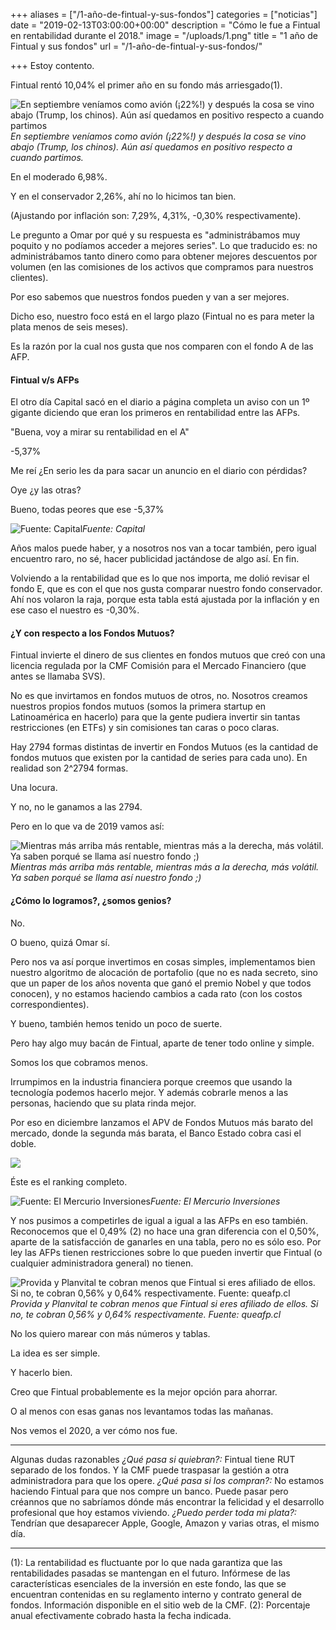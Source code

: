 +++
aliases = ["/1-año-de-fintual-y-sus-fondos"]
categories = ["noticias"]
date = "2019-02-13T03:00:00+00:00"
description = "Cómo le fue a Fintual en rentabilidad durante el 2018."
image = "/uploads/1.png"
title = "1 año de Fintual y sus fondos"
url = "/1-año-de-fintual-y-sus-fondos/"

+++
Estoy contento.

Fintual rentó 10,04% el primer año en su fondo más arriesgado(1).

![En septiembre veníamos como avión (¡22%!) y después la cosa se vino abajo (Trump, los chinos). Aún así quedamos en positivo respecto a cuando partimos](/uploads/1.png)_En septiembre veníamos como avión (¡22%!) y después la cosa se vino abajo (Trump, los chinos). Aún así quedamos en positivo respecto a cuando partimos._

En el moderado 6,98%.

Y en el conservador 2,26%, ahí no lo hicimos tan bien.

(Ajustando por inflación son: 7,29%, 4,31%, -0,30% respectivamente).

Le pregunto a Omar por qué y su respuesta es "administrábamos muy poquito y no podíamos acceder a mejores series". Lo que traducido es: no administrábamos tanto dinero como para obtener mejores descuentos por volumen (en las comisiones de los activos que compramos para nuestros clientes).

Por eso sabemos que nuestros fondos pueden y van a ser mejores.

Dicho eso, nuestro foco está en el largo plazo (Fintual no es para meter la plata menos de seis meses).

Es la razón por la cual nos gusta que nos comparen con el fondo A de las AFP.

#### Fintual v/s AFPs

El otro día Capital sacó en el diario a página completa un aviso con un 1º gigante diciendo que eran los primeros en rentabilidad entre las AFPs.

"Buena, voy a mirar su rentabilidad en el A"

\-5,37%

Me reí ¿En serio les da para sacar un anuncio en el diario con pérdidas?

Oye ¿y las otras?

Bueno, todas peores que ese -5,37%

![Fuente: Capital](/uploads/2.png)_Fuente: Capital_

Años malos puede haber, y a nosotros nos van a tocar también, pero igual encuentro raro, no sé, hacer publicidad jactándose de algo así. En fin.

Volviendo a la rentabilidad que es lo que nos importa, me dolió revisar el fondo E, que es con el que nos gusta comparar nuestro fondo conservador. Ahí nos volaron la raja, porque esta tabla está ajustada por la inflación y en ese caso el nuestro es -0,30%.

#### ¿Y con respecto a los Fondos Mutuos?

Fintual invierte el dinero de sus clientes en fondos mutuos que creó con una licencia regulada por la CMF Comisión para el Mercado Financiero (que antes se llamaba SVS).

No es que invirtamos en fondos mutuos de otros, no. Nosotros creamos nuestros propios fondos mutuos (somos la primera startup en Latinoamérica en hacerlo) para que la gente pudiera invertir sin tantas restricciones (en ETFs) y sin comisiones tan caras o poco claras.

Hay 2794 formas distintas de invertir en Fondos Mutuos (es la cantidad de fondos mutuos que existen por la cantidad de series para cada uno). En realidad son 2^2794 formas.

Una locura.

Y no, no le ganamos a las 2794.

Pero en lo que va de 2019 vamos así:

![Mientras más arriba más rentable, mientras más a la derecha, más volátil. Ya saben porqué se llama así nuestro fondo ;)](/uploads/3.png)_Mientras más arriba más rentable, mientras más a la derecha, más volátil. Ya saben porqué se llama así nuestro fondo ;)_

#### ¿Cómo lo logramos?, ¿somos genios?

No.

O bueno, quizá Omar sí.

Pero nos va así porque invertimos en cosas simples, implementamos bien nuestro algoritmo de alocación de portafolio (que no es nada secreto, sino que un paper de los años noventa que ganó el premio Nobel y que todos conocen), y no estamos haciendo cambios a cada rato (con los costos correspondientes).

Y bueno, también hemos tenido un poco de suerte.

Pero hay algo muy bacán de Fintual, aparte de tener todo online y simple.

Somos los que cobramos menos.

Irrumpimos en la industria financiera porque creemos que usando la tecnología podemos hacerlo mejor. Y además cobrarle menos a las personas, haciendo que su plata rinda mejor.

Por eso en diciembre lanzamos el APV de Fondos Mutuos más barato del mercado, donde la segunda más barata, el Banco Estado cobra casi el doble.

![](/uploads/4.png)

Éste es el ranking completo.

![Fuente: El Mercurio Inversiones](/uploads/5.png)_Fuente: El Mercurio Inversiones_

Y nos pusimos a competirles de igual a igual a las AFPs en eso también. Reconocemos que el 0,49% (2) no hace una gran diferencia con el 0,50%, aparte de la satisfacción de ganarles en una tabla, pero no es sólo eso. Por ley las AFPs tienen restricciones sobre lo que pueden invertir que Fintual (o cualquier administradora general) no tienen.

![Provida y Planvital te cobran menos que Fintual si eres afiliado de ellos. Si no, te cobran 0,56% y 0,64% respectivamente. Fuente: queafp.cl](/uploads/6.png)_Provida y Planvital te cobran menos que Fintual si eres afiliado de ellos. Si no, te cobran 0,56% y 0,64% respectivamente. Fuente: queafp.cl_

No los quiero marear con más números y tablas.

La idea es ser simple.

Y hacerlo bien.

Creo que Fintual probablemente es la mejor opción para ahorrar.

O al menos con esas ganas nos levantamos todas las mañanas.

Nos vemos el 2020, a ver cómo nos fue.

***

Algunas dudas razonables
_¿Qué pasa si quiebran?:_ Fintual tiene RUT separado de los fondos. Y la CMF puede traspasar la gestión a otra administradora para que los opere.
_¿Qué pasa si los compran?:_ No estamos haciendo Fintual para que nos compre un banco. Puede pasar pero créannos que no sabríamos dónde más encontrar la felicidad y el desarrollo profesional que hoy estamos viviendo.
_¿Puedo perder toda mi plata?:_ Tendrían que desaparecer Apple, Google, Amazon y varias otras, el mismo día.

***

(1): La rentabilidad es fluctuante por lo que nada garantiza que las rentabilidades pasadas se mantengan en el futuro. Infórmese de las características esenciales de la inversión en este fondo, las que se encuentran contenidas en su reglamento interno y contrato general de fondos. Información disponible en el sitio web de la CMF.
(2): Porcentaje anual efectivamente cobrado hasta la fecha indicada.